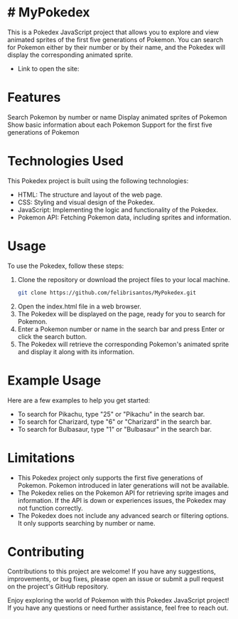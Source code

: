 # # MyPokedex
This is a Pokedex JavaScript project that allows you to explore and view animated sprites of the first five generations of Pokemon. You can search for Pokemon either by their number or by their name, and the Pokedex will display the corresponding animated sprite.

- Link to open the site: 

# Features
Search Pokemon by number or name
Display animated sprites of Pokemon
Show basic information about each Pokemon
Support for the first five generations of Pokemon

# Technologies Used

This Pokedex project is built using the following technologies:

- HTML: The structure and layout of the web page.
- CSS: Styling and visual design of the Pokedex.
- JavaScript: Implementing the logic and functionality of the Pokedex.
- Pokemon API: Fetching Pokemon data, including sprites and information.

# Usage
To use the Pokedex, follow these steps:

1. Clone the repository or download the project files to your local machine.
    ```bash
    git clone https://github.com/felibrisantos/MyPokedex.git
    ```
2. Open the index.html file in a web browser.
3. The Pokedex will be displayed on the page, ready for you to search for Pokemon.
4. Enter a Pokemon number or name in the search bar and press Enter or click the search button.
5. The Pokedex will retrieve the corresponding Pokemon's animated sprite and display it along with its information.

# Example Usage

Here are a few examples to help you get started:

- To search for Pikachu, type "25" or "Pikachu" in the search bar.
- To search for Charizard, type "6" or "Charizard" in the search bar.
- To search for Bulbasaur, type "1" or "Bulbasaur" in the search bar.

# Limitations
- This Pokedex project only supports the first five generations of Pokemon. Pokemon introduced in later generations will not be available.
- The Pokedex relies on the Pokemon API for retrieving sprite images and information. If the API is down or experiences issues, the Pokedex may not function correctly.
- The Pokedex does not include any advanced search or filtering options. It only supports searching by number or name.

# Contributing

Contributions to this project are welcome! If you have any suggestions, improvements, or bug fixes, please open an issue or submit a pull request on the project's GitHub repository.

Enjoy exploring the world of Pokemon with this Pokedex JavaScript project! If you have any questions or need further assistance, feel free to reach out.
